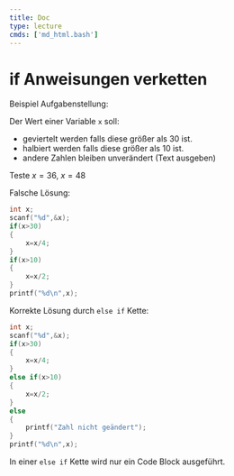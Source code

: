 ```yaml
---
title: Doc
type: lecture
cmds: ['md_html.bash']
---
```




# if Anweisungen verketten

Beispiel Aufgabenstellung:

Der Wert einer Variable `x` soll:

- geviertelt werden falls diese größer als 30 ist.
- halbiert werden falls diese größer als 10 ist.
- andere Zahlen bleiben unverändert (Text ausgeben)

Teste $x=36$, $x=48$ 

Falsche Lösung:
```c
int x;
scanf("%d",&x);
if(x>30)
{
	x=x/4;
}
if(x>10)
{
	x=x/2;
}
printf("%d\n",x);
```

Korrekte Lösung durch `else if` Kette:
```c
int x;
scanf("%d",&x);
if(x>30)
{
	x=x/4;
} 
else if(x>10)
{
	x=x/2;
} 
else
{
	printf("Zahl nicht geändert");
}
printf("%d\n",x);
```

In einer `else if` Kette wird nur ein Code Block ausgeführt.





